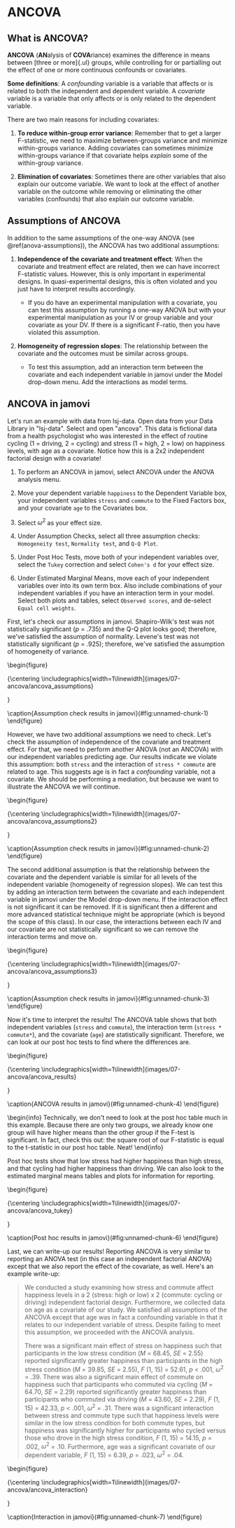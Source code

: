 # ANCOVA



## What is ANCOVA?

**ANCOVA** (**AN**alysis of **COVA**riance) examines the difference in means between [three or more]{.ul} groups, while controlling for or partialling out the effect of one or more continuous confounds or covariates.

**Some definitions**: A *confounding* variable is a variable that affects or is related to both the independent and dependent variable. A *covariate* variable is a variable that only affects or is only related to the dependent variable.

There are two main reasons for including covariates:

1.  **To reduce within-group error variance**: Remember that to get a larger F-statistic, we need to maximize between-groups variance and minimize within-groups variance. Adding covariates can sometimes minimize within-groups variance if that covariate helps *explain* some of the within-group variance.

2.  **Elimination of covariates**: Sometimes there are other variables that also explain our outcome variable. We want to look at the effect of another variable on the outcome while removing or eliminating the other variables (confounds) that also explain our outcome variable.

## Assumptions of ANCOVA

In addition to the same assumptions of the one-way ANOVA (see \@ref(anova-assumptions)), the ANCOVA has two additional assumptions:

1.  **Independence of the covariate and treatment effect**: When the covariate and treatment effect are related, then we can have incorrect F-statistic values. However, this is only important in experimental designs. In quasi-experimental designs, this is often violated and you just have to interpret results accordingly.

    -   If you do have an experimental manipulation with a covariate, you can test this assumption by running a one-way ANOVA but with your experimental manipulation as your IV or group variable and your covariate as your DV. If there is a significant F-ratio, then you have violated this assumption.

2.  **Homogeneity of regression slopes**: The relationship between the covariate and the outcomes must be similar across groups.

    -   To test this assumption, add an interaction term between the covariate and each independent variable in jamovi under the Model drop-down menu. Add the interactions as model terms.

## ANCOVA in jamovi

Let's run an example with data from lsj-data. Open data from your Data Library in "lsj-data". Select and open "ancova". This data is fictional data from a health psychologist who was interested in the effect of routine cycling (1 = driving, 2 = cycling) and stress (1 = high, 2 = low) on happiness levels, with age as a covariate. Notice how this is a 2x2 independent factorial design with a covariate!

1.  To perform an ANCOVA in jamovi, select ANCOVA under the ANOVA analysis menu.

2.  Move your dependent variable `happiness` to the Dependent Variable box, your independent variables `stress` and `commute` to the Fixed Factors box, and your covariate `age` to the Covariates box.

3.  Select $\omega^2$ as your effect size.

4.  Under Assumption Checks, select all three assumption checks: `Homogeneity test`, `Normality test`, and `Q-Q Plot`.

5.  Under Post Hoc Tests, move both of your independent variables over, select the `Tukey` correction and select `Cohen's d` for your effect size.

6.  Under Estimated Marginal Means, move each of your independent variables over into its own term box. Also include combinations of your independent variables if you have an interaction term in your model. Select both plots and tables, select `Observed scores`, and de-select `Equal cell weights`.

First, let's check our assumptions in jamovi. Shapiro-Wilk's test was not statistically significant (*p* = .735) and the Q-Q plot looks good; therefore, we've satisfied the assumption of normality. Levene's test was not statistically significant (*p* = .925); therefore, we've satisfied the assumption of homogeneity of variance.

\begin{figure}

{\centering \includegraphics[width=1\linewidth]{images/07-ancova/ancova_assumptions} 

}

\caption{Assumption check results in jamovi}(\#fig:unnamed-chunk-1)
\end{figure}

However, we have two additional assumptions we need to check. Let's check the assumption of independence of the covariate and treatment effect. For that, we need to perform another ANOVA (not an ANCOVA) with our independent variables predicting age. Our results indicate we violate this assumption: both `stress` and the interaction of `stress * commute` are related to age. This suggests age is in fact a *confounding* variable, not a covariate. We should be performing a mediation, but because we want to illustrate the ANCOVA we will continue.

\begin{figure}

{\centering \includegraphics[width=1\linewidth]{images/07-ancova/ancova_assumptions2} 

}

\caption{Assumption check results in jamovi}(\#fig:unnamed-chunk-2)
\end{figure}

The second additional assumption is that the relationship between the covariate and the dependent variable is similar for all levels of the independent variable (homogeneity of regression slopes). We can test this by adding an interaction term between the covariate and each independent variable in jamovi under the Model drop-down menu. If the interaction effect is not significant it can be removed. If it is significant then a different and more advanced statistical technique might be appropriate (which is beyond the scope of this class). In our case, the interactions between each IV and our covariate are not statistically significant so we can remove the interaction terms and move on.

\begin{figure}

{\centering \includegraphics[width=1\linewidth]{images/07-ancova/ancova_assumptions3} 

}

\caption{Assumption check results in jamovi}(\#fig:unnamed-chunk-3)
\end{figure}

Now it's time to interpret the results! The ANCOVA table shows that both independent variables (`stress` and `commute`), the interaction term (`stress * commute*`), and the covariate (`age`) are statistically significant. Therefore, we can look at our post hoc tests to find where the differences are.

\begin{figure}

{\centering \includegraphics[width=1\linewidth]{images/07-ancova/ancova_results} 

}

\caption{ANCOVA results in jamovi}(\#fig:unnamed-chunk-4)
\end{figure}

\begin{info}
Technically, we don't need to look at the post hoc table much in this
example. Because there are only two groups, we already know one group
will have higher means than the other group if the F-test is
significant. In fact, check this out: the square root of our F-statistic
is equal to the t-statistic in our post hoc table. Neat!
\end{info}

Post hoc tests show that low stress had higher happiness than high stress, and that cycling had higher happiness than driving. We can also look to the estimated marginal means tables and plots for information for reporting.

\begin{figure}

{\centering \includegraphics[width=1\linewidth]{images/07-ancova/ancova_tukey} 

}

\caption{Post hoc results in jamovi}(\#fig:unnamed-chunk-6)
\end{figure}

Last, we can write-up our results! Reporting ANCOVA is very similar to reporting an ANOVA test (in this case an independent factorial ANOVA) except that we also report the effect of the covariate, as well. Here's an example write-up:

> We conducted a study examining how stress and commute affect happiness levels in a 2 (stress: high or low) x 2 (commute: cycling or driving) independent factorial design. Furthermore, we collected data on age as a covariate of our study. We satisfied all assumptions of the ANCOVA except that age was in fact a confounding variable in that it relates to our independent variable of stress. Despite failing to meet this assumption, we proceeded with the ANCOVA analysis.
>
> There was a significant main effect of stress on happiness such that participants in the low stress condition (*M* = 68.45, *SE* = 2.55) reported significantly greater happiness than participants in the high stress condition (*M* = 39.85, *SE* = 2.55), *F* (1, 15) = 52.61, *p* \< .001, $\omega^2$ = .39. There was also a significant main effect of commute on happiness such that participants who commuted via cycling (*M* = 64.70, *SE* = 2.29) reported significantly greater happiness than participants who commuted via driving (*M* = 43.60, *SE* = 2.29), *F* (1, 15) = 42.33, *p* \< .001, $\omega^2$ = .31. There was a significant interaction between stress and commute type such that happiness levels were similar in the low stress condition for both commute types, but happiness was significantly higher for participants who cycled versus those who drove in the high stress condition, *F* (1, 15) = 14.15, *p* = .002, $\omega^2$ = .10. Furthermore, age was a significant covariate of our dependent variable, *F* (1, 15) = 6.39, *p* = .023, $\omega^2$ = .04.

\begin{figure}

{\centering \includegraphics[width=1\linewidth]{images/07-ancova/ancova_interaction} 

}

\caption{Interaction in jamovi}(\#fig:unnamed-chunk-7)
\end{figure}
